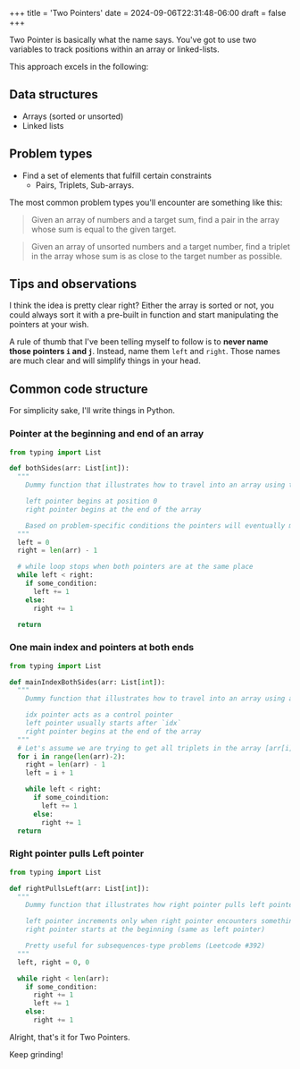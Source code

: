 +++
title = 'Two Pointers'
date = 2024-09-06T22:31:48-06:00
draft = false
+++

Two Pointer is basically what the name says. You've got to use two variables to track positions within an array or linked-lists.

This approach excels in the following:

## Data structures
- Arrays (sorted or unsorted)
- Linked lists

## Problem types
- Find a set of elements that fulfill certain constraints
  - Pairs, Triplets, Sub-arrays.

The most common problem types you'll encounter are something like this:

> Given an array of numbers and a target sum, find a pair in the array whose sum is equal to the given target.

> Given an array of unsorted numbers and a target number, find a triplet in the array whose sum is as close to the target number as possible.

## Tips and observations
I think the idea is pretty clear right? Either the array is sorted or not, you could always sort it with a pre-built in function and start manipulating the pointers at your wish.

A rule of thumb that I've been telling myself to follow is to **never name those pointers `i` and `j`**. Instead, name them `left` and `right`. Those names are much clear and will simplify things in your head.

## Common code structure
For simplicity sake, I'll write things in Python.


### Pointer at the beginning and end of an array
```python
from typing import List

def bothSides(arr: List[int]):
  """
    Dummy function that illustrates how to travel into an array using the Two Pointers approach.

    left pointer begins at position 0
    right pointer begins at the end of the array

    Based on problem-specific conditions the pointers will eventually meet each other, that's where the loop ends.
  """
  left = 0
  right = len(arr) - 1 

  # while loop stops when both pointers are at the same place 
  while left < right:
    if some_condition:
      left += 1
    else:
      right += 1

  return
```

### One main index and pointers at both ends
```python
from typing import List

def mainIndexBothSides(arr: List[int]):
  """
    Dummy function that illustrates how to travel into an array using a main index and Two Pointers approach.

    idx pointer acts as a control pointer
    left pointer usually starts after `idx`
    right pointer begins at the end of the array
  """
  # Let's assume we are trying to get all triplets in the array [arr[i], arr[left], arr[right]]
  for i in range(len(arr)-2):
    right = len(arr) - 1
    left = i + 1 

    while left < right:
      if some_coindition:
        left += 1
      else:
        right += 1
  return
```

### Right pointer pulls Left pointer

```python
from typing import List

def rightPullsLeft(arr: List[int]):
  """
    Dummy function that illustrates how right pointer pulls left pointer based on a condition

    left pointer increments only when right pointer encounters something
    right pointer starts at the beginning (same as left pointer)

    Pretty useful for subsequences-type problems (Leetcode #392)
  """
  left, right = 0, 0

  while right < len(arr):
    if some_condition:
      right += 1
      left += 1
    else:
      right += 1
```


Alright, that's it for Two Pointers.

Keep grinding!
